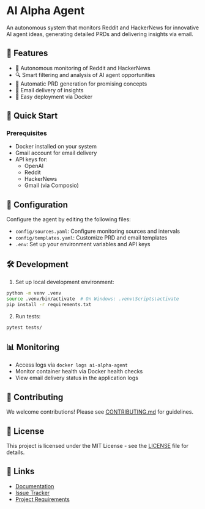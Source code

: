 # AI Alpha Agent

An autonomous system that monitors Reddit and HackerNews for innovative AI agent ideas, generating detailed PRDs and delivering insights via email.

## 🌟 Features

- 🤖 Autonomous monitoring of Reddit and HackerNews
- 🔍 Smart filtering and analysis of AI agent opportunities
- 📄 Automatic PRD generation for promising concepts
- 📧 Email delivery of insights
- 🐳 Easy deployment via Docker

## 🚀 Quick Start

### Prerequisites

- Docker installed on your system
- Gmail account for email delivery
- API keys for:
  - OpenAI
  - Reddit
  - HackerNews
  - Gmail (via Composio)


## 📝 Configuration

Configure the agent by editing the following files:
- `config/sources.yaml`: Configure monitoring sources and intervals
- `config/templates.yaml`: Customize PRD and email templates
- `.env`: Set up your environment variables and API keys

## 🛠️ Development

1. Set up local development environment:
```bash
python -m venv .venv
source .venv/bin/activate  # On Windows: .venv\Scripts\activate
pip install -r requirements.txt
```

2. Run tests:
```bash
pytest tests/
```

## 📊 Monitoring

- Access logs via `docker logs ai-alpha-agent`
- Monitor container health via Docker health checks
- View email delivery status in the application logs

## 🤝 Contributing

We welcome contributions! Please see [CONTRIBUTING.md](./docs/CONTRIBUTING.md) for guidelines.

## 📜 License

This project is licensed under the MIT License - see the [LICENSE](LICENSE) file for details.

## 🔗 Links

- [Documentation](./docs/)
- [Issue Tracker](https://github.com/yourusername/ai-alpha-agent/issues)
- [Project Requirements](./documentation/instructions.md) 